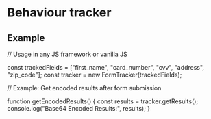 # Behaviour tracker

## Example

  // Usage in any JS framework or vanilla JS
  
  const trackedFields = ["first_name", "card_number", "cvv", "address", "zip_code"];
  const tracker = new FormTracker(trackedFields);
  
  // Example: Get encoded results after form submission
  
  function getEncodedResults() {
      const results = tracker.getResults();
      console.log("Base64 Encoded Results:", results);
  }

